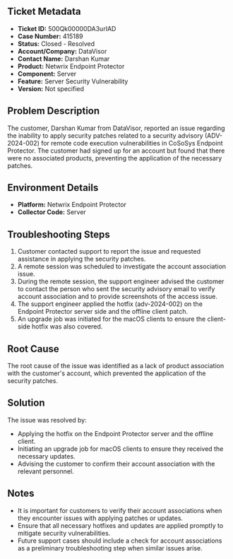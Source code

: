 ## Ticket Metadata
- **Ticket ID:** 500Qk00000DA3urIAD
- **Case Number:** 415189
- **Status:** Closed - Resolved
- **Account/Company:** DataVisor
- **Contact Name:** Darshan Kumar
- **Product:** Netwrix Endpoint Protector
- **Component:** Server
- **Feature:** Server Security Vulnerability
- **Version:** Not specified

## Problem Description
The customer, Darshan Kumar from DataVisor, reported an issue regarding the inability to apply security patches related to a security advisory (ADV-2024-002) for remote code execution vulnerabilities in CoSoSys Endpoint Protector. The customer had signed up for an account but found that there were no associated products, preventing the application of the necessary patches.

## Environment Details
- **Platform:** Netwrix Endpoint Protector
- **Collector Code:** Server

## Troubleshooting Steps
1. Customer contacted support to report the issue and requested assistance in applying the security patches.
2. A remote session was scheduled to investigate the account association issue.
3. During the remote session, the support engineer advised the customer to contact the person who sent the security advisory email to verify account association and to provide screenshots of the access issue.
4. The support engineer applied the hotfix (adv-2024-002) on the Endpoint Protector server side and the offline client patch.
5. An upgrade job was initiated for the macOS clients to ensure the client-side hotfix was also covered.

## Root Cause
The root cause of the issue was identified as a lack of product association with the customer's account, which prevented the application of the security patches.

## Solution
The issue was resolved by:
- Applying the hotfix on the Endpoint Protector server and the offline client.
- Initiating an upgrade job for macOS clients to ensure they received the necessary updates.
- Advising the customer to confirm their account association with the relevant personnel.

## Notes
- It is important for customers to verify their account associations when they encounter issues with applying patches or updates.
- Ensure that all necessary hotfixes and updates are applied promptly to mitigate security vulnerabilities.
- Future support cases should include a check for account associations as a preliminary troubleshooting step when similar issues arise.